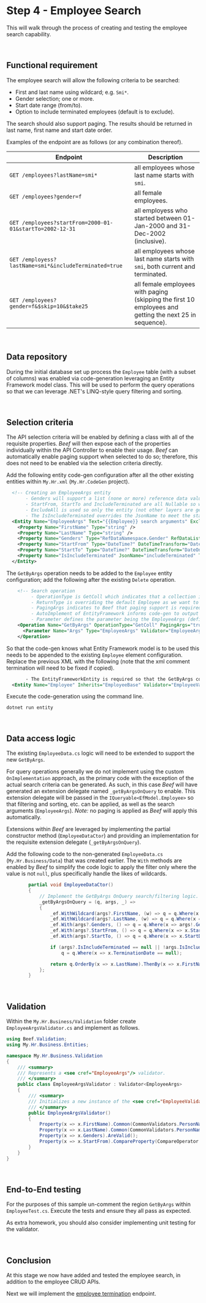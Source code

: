 ﻿# Step 4 - Employee Search

This will walk through the process of creating and testing the employee search capability.

<br/>

## Functional requirement

The employee search will allow the following criteria to be searched:
- First and last name using wildcard; e.g. `Smi*`.
- Gender selection; one or more.
- Start date range (from/to).
- Option to include terminated employees (default is to exclude).

The search should also support paging. The results should be returned in last name, first name and start date order.

Examples of the endpoint are as follows (or any combination thereof).

Endpoint | Description
-|-
`GET /employees?lastName=smi*` | all employees whose last name starts with `smi`.
`GET /employees?gender=f` | all female employees.
`GET /employees?startFrom=2000-01-01&startTo=2002-12-31` | all employess who started between 01-Jan-2000 and 31-Dec-2002 (inclusive).
`GET /employess?lastName=smi*&includeTerminated=true` | all employees whose last name starts with `smi`, both current and terminated.
`GET /employees?gender=f&$skip=10&$take25` | all female employees with paging (skipping the first 10 employees and getting the next 25 in sequence).

<br/>

## Data repository

During the initial database set up process the `Employee` table (with a subset of columns) was enabled via code-generation leveraging an Entity Framework model class. This will be used to perform the query operations so that we can leverage .NET's LINQ-style query filtering and sorting.

<br/>

## Selection criteria

The API selection criteria will be enabled by defining a class with all of the requisite properties. _Beef_ will then expose each of the properties individually within the API Controller to enable their usage. _Beef_ can automatically enable paging support when selected to do so; therefore, this does not need to be enabled via the selection criteria directly.

Add the following entity code-gen configuration after all the other existing entities within `My.Hr.xml` (`My.Hr.CodeGen` project).

``` xml
  <!-- Creating an EmployeeArgs entity
       - Genders will support a list (none or more) reference data values.
       - StartFrom, StartTo and IncludeTerminated are all Nullable so we can tell whether a value was provided or not. 
       - ExcludeAll is used so only the entity (not other layers are generated).
       - The IsIncludeTerminated overrides the JsonName to meet the stated requirement name of includeTerminated. -->
  <Entity Name="EmployeeArgs" Text="{{Employee}} search arguments" ExcludeAll="true" >
    <Property Name="FirstName" Type="string" />
    <Property Name="LastName" Type="string" />
    <Property Name="Genders" Type="RefDataNamespace.Gender" RefDataList="true" />
    <Property Name="StartFrom" Type="DateTime?" DateTimeTransform="DateOnly" />
    <Property Name="StartTo" Type="DateTime?" DateTimeTransform="DateOnly" />
    <Property Name="IsIncludeTerminated" JsonName="includeTerminated" Type="bool?" />
  </Entity>
```

The `GetByArgs` operation needs to be added to the `Employee` entity configuration; add the following after the existing `Delete` operation.

``` xml
    <!-- Search operation 
         - OperationType is GetColl which indicates that a collection is the expected result. 
         - ReturnType is overriding the default Employee as we want to use EmployeeBase (reduced set of fields). 
         - PagingArgs indicates to Beef that paging support is required and to be automatically enabled for the operation. 
         - AutoImplement of EntityFramework informs code-gen to output EntityFramework code versus database stored procedures.
         - Parameter defines the parameter being the EmployeeArgs (defined) and that the value should be validated. -->
    <Operation Name="GetByArgs" OperationType="GetColl" PagingArgs="true" ReturnType="EmployeeBase" WebApiRoute="" AutoImplement="EntityFramework" DataEntityMapper="EmployeeBaseData.EfMapper" >
      <Parameter Name="Args" Type="EmployeeArgs" Validator="EmployeeArgsValidator" />
    </Operation>
```

So that the code-gen knows what Entity Framework model is to be used this needs to be appended to the existing `Employee` element configuration. Replace the previous XML with the following (note that the xml comment termination will need to be fixed if copied).

``` xml
       - The EntityFrameworkEntity is required so that the GetByArgs code-gen knows what EfModel is to be used; however, DataEntityFrameworkCustomMapper is also used so that a corresponding EfMapper is not output (not required). -->
  <Entity Name="Employee" Inherits="EmployeeBase" Validator="EmployeeValidator" WebApiRoutePrefix="api/v1/employees" AutoImplement="Database" DataDatabaseMapperInheritsFrom="EmployeeBaseData.DbMapper" EntityFrameworkEntity="EfModel.Employee" DataEntityFrameworkCustomMapper="true">

```

Execute the code-generation using the command line.

```
dotnet run entity
```

</br>

## Data access logic

The existing `EmployeeData.cs` logic will need to be extended to support the new `GetByArgs`. 

For query operations generally we do not implement using the custom `OnImplementation` approach, as the primary code with the exception of the actual search criteria can be generated. As such, in this case _Beef_ will have generated an extension delegate named `_getByArgsOnQuery` to enable. This extension delegate will be passed in the `IQueryable<EfModel.Employee>` so that filtering and sorting, etc. can be applied, as well as the search arguments (`EmployeeArgs`). _Note:_ no paging is applied as _Beef_ will apply this automatically.

Extensions within _Beef_ are leveraged by implementing the partial constructor method (`EmployeeDataCtor`) and providing an implementation for the requisite extension delegate (`_getByArgsOnQuery`).

Add the following code to the non-generated `EmployeeData.cs` (`My.Hr.Business/Data`) that was created earlier. The `With` methods are enabled by _Beef_ to simplify the code logic to apply the filter only where the value is not `null`, plus specifically handle the likes of wildcards.

``` csharp
        partial void EmployeeDataCtor()
        {
            // Implement the GetByArgs OnQuery search/filtering logic.
            _getByArgsOnQuery = (q, args, _) =>
            {
                _ef.WithWildcard(args?.FirstName, (w) => q = q.Where(x => EF.Functions.Like(x.FirstName, w)));
                _ef.WithWildcard(args?.LastName, (w) => q = q.Where(x => EF.Functions.Like(x.LastName, w)));
                _ef.With(args?.Genders, () => q = q.Where(x => args!.Genders!.ToCodeList().Contains(x.GenderCode)));
                _ef.With(args?.StartFrom, () => q = q.Where(x => x.StartDate >= args!.StartFrom));
                _ef.With(args?.StartTo, () => q = q.Where(x => x.StartDate <= args!.StartTo));

                if (args?.IsIncludeTerminated == null || !args.IsIncludeTerminated.Value)
                    q = q.Where(x => x.TerminationDate == null);

                return q.OrderBy(x => x.LastName).ThenBy(x => x.FirstName).ThenBy(x => x.StartDate);
            };
        }
```

<br/>

## Validation

Within the `My.Hr.Business/Validation` folder create `EmployeeArgsValidator.cs` and implement as follows.

``` csharp
using Beef.Validation;
using My.Hr.Business.Entities;

namespace My.Hr.Business.Validation
{
    /// <summary>
    /// Represents a <see cref="EmployeeArgs"/> validator.
    /// </summary>
    public class EmployeeArgsValidator : Validator<EmployeeArgs>
    {
        /// <summary>
        /// Initializes a new instance of the <see cref="EmployeeValidator"/> class.
        /// </summary>
        public EmployeeArgsValidator()
        {
            Property(x => x.FirstName).Common(CommonValidators.PersonName).Wildcard();
            Property(x => x.LastName).Common(CommonValidators.PersonName).Wildcard();
            Property(x => x.Genders).AreValid();
            Property(x => x.StartFrom).CompareProperty(CompareOperator.LessThanEqual, x => x.StartTo);
        }
    }
}
```

<br/>

## End-to-End testing

For the purposes of this sample un-comment the region `GetByArgs` within `EmployeeTest.cs`. Execute the tests and ensure they all pass as expected.

As extra homework, you should also consider implementing unit testing for the validator.

<br/>

## Conclusion

At this stage we now have added and tested the employee search, in addition to the employee CRUD APIs. 

Next we will implement the [employee termination](./Employee-Terminate.md) endpoint.